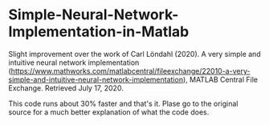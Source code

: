 # Simple-Neural-Network-Implementation-in-Matlab
Slight improvement over the work of Carl Löndahl (2020). A very simple and intuitive neural network implementation (https://www.mathworks.com/matlabcentral/fileexchange/22010-a-very-simple-and-intuitive-neural-network-implementation), MATLAB Central File Exchange. Retrieved July 17, 2020.

This code runs about 30% faster and that's it. Plase go to the original source for a much better explanation of what the code does.
